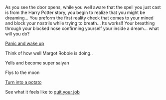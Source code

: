 As you see the door opens, while you well aware that the spell you just cast is
from the Harry Potter story, you begin to realize that you might be dreaming...
You preform the first reality check that comes to your mined and block your
nostrils while trying to breath...
Its works!! Your breathing through your blocked nose
confirming yourself your inside a dream...
what will you do?

[Panic and wake up](../wake-up/wake-up.md)

Think of how well Margot Robbie is doing..

Yells and become super saiyan

Flys to the moon

[Turn into a potato](potato/potato.md)

See what it feels like to [quit your job](../quit-your-job/quit-your-job.md)
